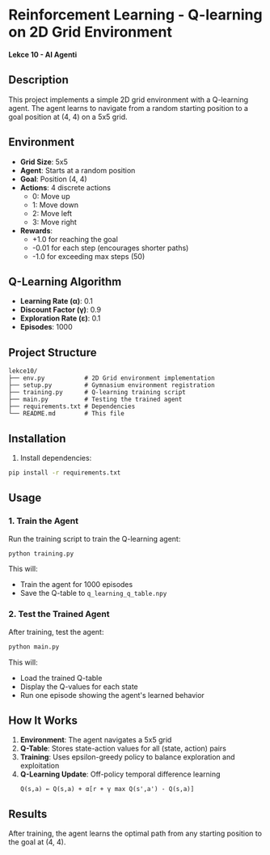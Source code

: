 # Reinforcement Learning - Q-learning on 2D Grid Environment

**Lekce 10 - AI Agenti**

## Description

This project implements a simple 2D grid environment with a Q-learning agent. The agent learns to navigate from a random starting position to a goal position at (4, 4) on a 5x5 grid.

## Environment

- **Grid Size**: 5x5
- **Agent**: Starts at a random position
- **Goal**: Position (4, 4)
- **Actions**: 4 discrete actions
  - 0: Move up
  - 1: Move down
  - 2: Move left
  - 3: Move right
- **Rewards**:
  - +1.0 for reaching the goal
  - -0.01 for each step (encourages shorter paths)
  - -1.0 for exceeding max steps (50)

## Q-Learning Algorithm

- **Learning Rate (α)**: 0.1
- **Discount Factor (γ)**: 0.9
- **Exploration Rate (ε)**: 0.1
- **Episodes**: 1000

## Project Structure

```
lekce10/
├── env.py           # 2D Grid environment implementation
├── setup.py         # Gymnasium environment registration
├── training.py      # Q-learning training script
├── main.py          # Testing the trained agent
├── requirements.txt # Dependencies
└── README.md        # This file
```

## Installation

1. Install dependencies:
```bash
pip install -r requirements.txt
```

## Usage

### 1. Train the Agent

Run the training script to train the Q-learning agent:

```bash
python training.py
```

This will:
- Train the agent for 1000 episodes
- Save the Q-table to `q_learning_q_table.npy`

### 2. Test the Trained Agent

After training, test the agent:

```bash
python main.py
```

This will:
- Load the trained Q-table
- Display the Q-values for each state
- Run one episode showing the agent's learned behavior

## How It Works

1. **Environment**: The agent navigates a 5x5 grid
2. **Q-Table**: Stores state-action values for all (state, action) pairs
3. **Training**: Uses epsilon-greedy policy to balance exploration and exploitation
4. **Q-Learning Update**: Off-policy temporal difference learning
   ```
   Q(s,a) ← Q(s,a) + α[r + γ max Q(s',a') - Q(s,a)]
   ```

## Results

After training, the agent learns the optimal path from any starting position to the goal at (4, 4).
